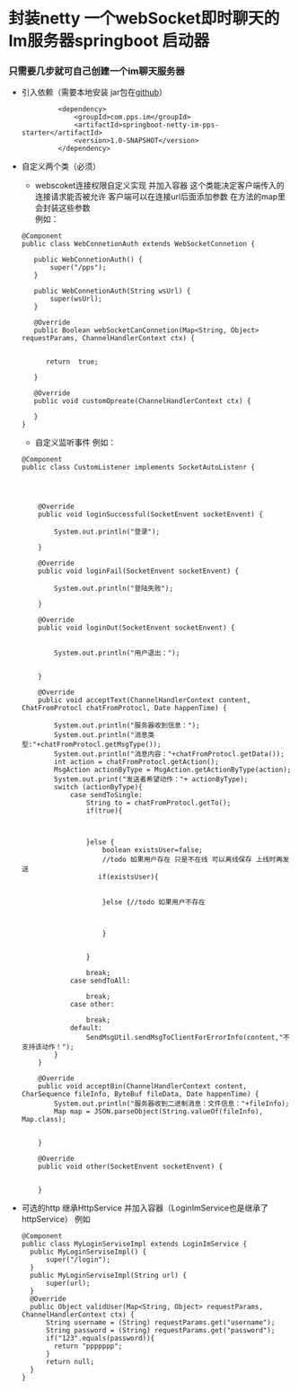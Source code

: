 # 封装netty 一个webSocket即时聊天的Im服务器springboot 启动器 
### 只需要几步就可自己创建一个im聊天服务器
* 引入依赖（需要本地安装 jar包在[github]()）

               <dependency>
                   <groupId>com.pps.im</groupId>
                   <artifactId>springboot-netty-im-pps-starter</artifactId>
                   <version>1.0-SNAPSHOT</version>
               </dependency>
               
*  自定义两个类（必须）
     * webscoket连接权限自定义实现 并加入容器 这个类能决定客户端传入的连接请求能否被允许 客户端可以在连接url后面添加参数 在方法的map里会封装这些参数  
     例如：
    ````
   @Component
   public class WebConnetionAuth extends WebSocketConnetion {
   
       public WebConnetionAuth() {
           super("/pps");
       }
   
       public WebConnetionAuth(String wsUrl) {
           super(wsUrl);
       }
   
       @Override
       public Boolean webSocketCanConnetion(Map<String, Object> requestParams, ChannelHandlerContext ctx) {
   
   
          return  true;
   
       }
   
       @Override
       public void customOpreate(ChannelHandlerContext ctx) {
   
       }
   }
   ````
   * 自定义监听事件 例如：
   ````
   @Component
   public class CustomListener implements SocketAutoListenr {
   
   
   
   
       @Override
       public void loginSuccessful(SocketEnvent socketEnvent) {
   
           System.out.println("登录");
   
       }
   
       @Override
       public void loginFail(SocketEnvent socketEnvent) {
   
           System.out.println("登陆失败");
   
       }
   
       @Override
       public void loginOut(SocketEnvent socketEnvent) {
   
   
           System.out.println("用户退出：");
   
   
       }
   
       @Override
       public void acceptText(ChannelHandlerContext content, ChatFromProtocl chatFromProtocl, Date happenTime) {
   
           System.out.println("服务器收到信息：");
           System.out.println("消息类型:"+chatFromProtocl.getMsgType());
           System.out.println("消息内容："+chatFromProtocl.getData());
           int action = chatFromProtocl.getAction();
           MsgAction actionByType = MsgAction.getActionByType(action);
           System.out.print("发送者希望动作："+ actionByType);
           switch (actionByType){
               case sendToSingle:
                   String to = chatFromProtocl.getTo();
                   if(true){
   
   
   
                   }else {
                       boolean existsUser=false;
                       //todo 如果用户存在 只是不在线 可以离线保存 上线时再发送
                      if(existsUser){
   
   
                       }else {//todo 如果用户不存在
   
   
   
                       }
   
   
                   }
   
                   break;
               case sendToAll:
   
                   break;
               case other:
   
                   break;
               default:
                   SendMsgUtil.sendMsgToClientForErrorInfo(content,"不支持该动作！");
           }
       }
   
       @Override
       public void acceptBin(ChannelHandlerContext content, CharSequence fileInfo, ByteBuf fileData, Date happenTime) {
           System.out.println("服务器收到二进制消息：文件信息："+fileInfo);
           Map map = JSON.parseObject(String.valueOf(fileInfo), Map.class);
   
   
       }
   
       @Override
       public void other(SocketEnvent socketEnvent) {
   
   
       }
   ````
*    可选的http 继承HttpService 并加入容器（LoginImService也是继承了httpService）  例如
       ````
     @Component
     public class MyLoginServiseImpl extends LoginImService {
         public MyLoginServiseImpl() {
             super("/login");
         }
         public MyLoginServiseImpl(String url) {
             super(url);
         }
         @Override
         public Object validUser(Map<String, Object> requestParams, ChannelHandlerContext ctx) {
             String username = (String) requestParams.get("username");
             String password = (String) requestParams.get("password");
             if("123".equals(password)){
               return "ppppppp";
             }
             return null;
         }
     }
     ````
      
    
